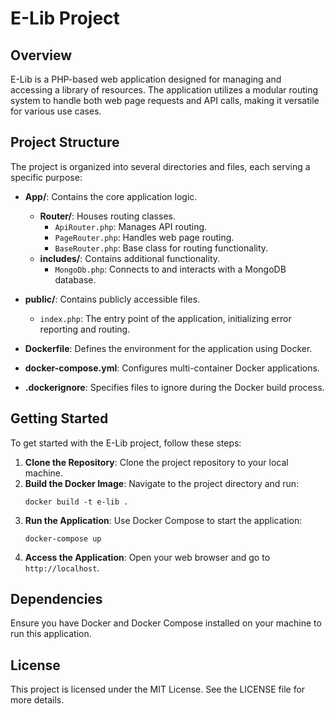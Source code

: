 # E-Lib Project

## Overview
E-Lib is a PHP-based web application designed for managing and accessing a library of resources. The application utilizes a modular routing system to handle both web page requests and API calls, making it versatile for various use cases.

## Project Structure
The project is organized into several directories and files, each serving a specific purpose:

- **App/**: Contains the core application logic.
  - **Router/**: Houses routing classes.
    - `ApiRouter.php`: Manages API routing.
    - `PageRouter.php`: Handles web page routing.
    - `BaseRouter.php`: Base class for routing functionality.
  - **includes/**: Contains additional functionality.
    - `MongoDb.php`: Connects to and interacts with a MongoDB database.

- **public/**: Contains publicly accessible files.
  - `index.php`: The entry point of the application, initializing error reporting and routing.

- **Dockerfile**: Defines the environment for the application using Docker.

- **docker-compose.yml**: Configures multi-container Docker applications.

- **.dockerignore**: Specifies files to ignore during the Docker build process.

## Getting Started
To get started with the E-Lib project, follow these steps:

1. **Clone the Repository**: Clone the project repository to your local machine.
2. **Build the Docker Image**: Navigate to the project directory and run:
   ```
   docker build -t e-lib .
   ```
3. **Run the Application**: Use Docker Compose to start the application:
   ```
   docker-compose up
   ```
4. **Access the Application**: Open your web browser and go to `http://localhost`.

## Dependencies
Ensure you have Docker and Docker Compose installed on your machine to run this application.

## License
This project is licensed under the MIT License. See the LICENSE file for more details.